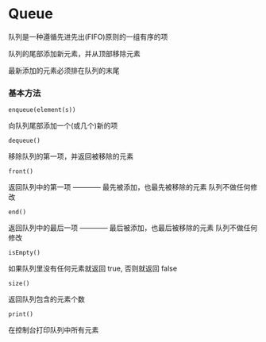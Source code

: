 # Queue
队列是一种遵循先进先出(FIFO)原则的一组有序的项

队列的尾部添加新元素，并从顶部移除元素

最新添加的元素必须排在队列的末尾

### 基本方法

`enqueue(element(s))`

向队列尾部添加一个(或几个)新的项

`dequeue()`

移除队列的第一项，并返回被移除的元素

`front()`

返回队列中的第一项 ———— 最先被添加，也最先被移除的元素 队列不做任何修改

`end()`

返回队列中的最后一项 ———— 最后被添加，也最后被移除的元素 队列不做任何修改

`isEmpty()`

如果队列里没有任何元素就返回 true, 否则就返回 false

`size()`

返回队列包含的元素个数

`print()`

在控制台打印队列中所有元素